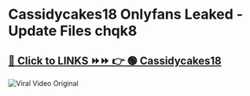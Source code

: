 
 # Cassidycakes18 Onlyfans Leaked - Update Files chqk8

## <h2><a href="https://clipsfans.com/Cassidycakes18&ref=git">🔗 Click to LINKS ⏩⏩ 👉 🟢 Cassidycakes18 </a></h2>

<a href="https://clipsfans.com/Cassidycakes18&ref=git" rel="nofollow" data-target="animated-image.originalLink"><img src="https://i.ibb.co.com/xMMVF88/686577567.gif" alt="Viral Video Original" style="max-width: 100%; display: inline-block;" data-target="animated-image.originalImage"></a>

